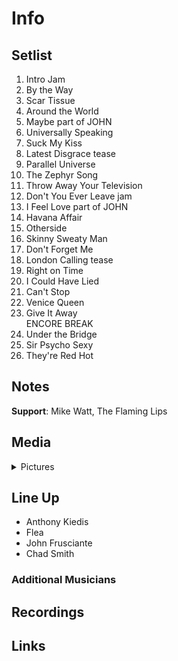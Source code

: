 # Info

## Setlist

1. Intro Jam
2. By the Way
3. Scar Tissue
4. Around the World
5. Maybe part of JOHN
6. Universally Speaking
7. Suck My Kiss
8. Latest Disgrace tease
9. Parallel Universe
10. The Zephyr Song
11. Throw Away Your Television
12. Don't You Ever Leave jam
13. I Feel Love part of JOHN
14. Havana Affair
15. Otherside
16. Skinny Sweaty Man
17. Don't Forget Me
18. London Calling tease
19. Right on Time
20. I Could Have Lied
21. Can't Stop
22. Venice Queen
23. Give It Away
<br> ENCORE BREAK
24. Under the Bridge
25. Sir Psycho Sexy
26. They're Red Hot

## Notes

**Support**: Mike Watt, The Flaming Lips

## Media 

<details>
  <summary>Pictures</summary>
  <!--<img alt="Setlist" title="Setlist" src="_.jpg" height="200" />-->
</details>

## Line Up

* Anthony Kiedis
* Flea
* John Frusciante
* Chad Smith

### Additional Musicians

## Recordings

## Links

